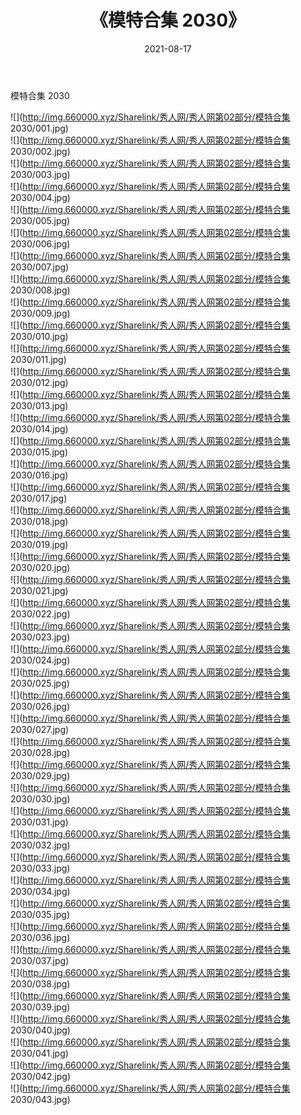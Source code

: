 ﻿---
layout: post
title:  《模特合集 2030》
date:   2021-08-17
img: http://img.660000.xyz/Sharelink/秀人网/秀人网第02部分/模特合集 2030/000.jpg
categories: [美女, 清纯, 唯美]
---

模特合集 2030

  ![](http://img.660000.xyz/Sharelink/秀人网/秀人网第02部分/模特合集 2030/001.jpg) <br> ![](http://img.660000.xyz/Sharelink/秀人网/秀人网第02部分/模特合集 2030/002.jpg) <br> ![](http://img.660000.xyz/Sharelink/秀人网/秀人网第02部分/模特合集 2030/003.jpg) <br> ![](http://img.660000.xyz/Sharelink/秀人网/秀人网第02部分/模特合集 2030/004.jpg) <br> ![](http://img.660000.xyz/Sharelink/秀人网/秀人网第02部分/模特合集 2030/005.jpg) <br> ![](http://img.660000.xyz/Sharelink/秀人网/秀人网第02部分/模特合集 2030/006.jpg) <br> ![](http://img.660000.xyz/Sharelink/秀人网/秀人网第02部分/模特合集 2030/007.jpg) <br> ![](http://img.660000.xyz/Sharelink/秀人网/秀人网第02部分/模特合集 2030/008.jpg) <br> ![](http://img.660000.xyz/Sharelink/秀人网/秀人网第02部分/模特合集 2030/009.jpg) <br> ![](http://img.660000.xyz/Sharelink/秀人网/秀人网第02部分/模特合集 2030/010.jpg) <br> ![](http://img.660000.xyz/Sharelink/秀人网/秀人网第02部分/模特合集 2030/011.jpg) <br> ![](http://img.660000.xyz/Sharelink/秀人网/秀人网第02部分/模特合集 2030/012.jpg) <br> ![](http://img.660000.xyz/Sharelink/秀人网/秀人网第02部分/模特合集 2030/013.jpg) <br> ![](http://img.660000.xyz/Sharelink/秀人网/秀人网第02部分/模特合集 2030/014.jpg) <br> ![](http://img.660000.xyz/Sharelink/秀人网/秀人网第02部分/模特合集 2030/015.jpg) <br> ![](http://img.660000.xyz/Sharelink/秀人网/秀人网第02部分/模特合集 2030/016.jpg) <br> ![](http://img.660000.xyz/Sharelink/秀人网/秀人网第02部分/模特合集 2030/017.jpg) <br> ![](http://img.660000.xyz/Sharelink/秀人网/秀人网第02部分/模特合集 2030/018.jpg) <br> ![](http://img.660000.xyz/Sharelink/秀人网/秀人网第02部分/模特合集 2030/019.jpg) <br> ![](http://img.660000.xyz/Sharelink/秀人网/秀人网第02部分/模特合集 2030/020.jpg) <br> ![](http://img.660000.xyz/Sharelink/秀人网/秀人网第02部分/模特合集 2030/021.jpg) <br> ![](http://img.660000.xyz/Sharelink/秀人网/秀人网第02部分/模特合集 2030/022.jpg) <br> ![](http://img.660000.xyz/Sharelink/秀人网/秀人网第02部分/模特合集 2030/023.jpg) <br> ![](http://img.660000.xyz/Sharelink/秀人网/秀人网第02部分/模特合集 2030/024.jpg) <br> ![](http://img.660000.xyz/Sharelink/秀人网/秀人网第02部分/模特合集 2030/025.jpg) <br> ![](http://img.660000.xyz/Sharelink/秀人网/秀人网第02部分/模特合集 2030/026.jpg) <br> ![](http://img.660000.xyz/Sharelink/秀人网/秀人网第02部分/模特合集 2030/027.jpg) <br> ![](http://img.660000.xyz/Sharelink/秀人网/秀人网第02部分/模特合集 2030/028.jpg) <br> ![](http://img.660000.xyz/Sharelink/秀人网/秀人网第02部分/模特合集 2030/029.jpg) <br> ![](http://img.660000.xyz/Sharelink/秀人网/秀人网第02部分/模特合集 2030/030.jpg) <br> ![](http://img.660000.xyz/Sharelink/秀人网/秀人网第02部分/模特合集 2030/031.jpg) <br> ![](http://img.660000.xyz/Sharelink/秀人网/秀人网第02部分/模特合集 2030/032.jpg) <br> ![](http://img.660000.xyz/Sharelink/秀人网/秀人网第02部分/模特合集 2030/033.jpg) <br> ![](http://img.660000.xyz/Sharelink/秀人网/秀人网第02部分/模特合集 2030/034.jpg) <br> ![](http://img.660000.xyz/Sharelink/秀人网/秀人网第02部分/模特合集 2030/035.jpg) <br> ![](http://img.660000.xyz/Sharelink/秀人网/秀人网第02部分/模特合集 2030/036.jpg) <br> ![](http://img.660000.xyz/Sharelink/秀人网/秀人网第02部分/模特合集 2030/037.jpg) <br> ![](http://img.660000.xyz/Sharelink/秀人网/秀人网第02部分/模特合集 2030/038.jpg) <br> ![](http://img.660000.xyz/Sharelink/秀人网/秀人网第02部分/模特合集 2030/039.jpg) <br> ![](http://img.660000.xyz/Sharelink/秀人网/秀人网第02部分/模特合集 2030/040.jpg) <br> ![](http://img.660000.xyz/Sharelink/秀人网/秀人网第02部分/模特合集 2030/041.jpg) <br> ![](http://img.660000.xyz/Sharelink/秀人网/秀人网第02部分/模特合集 2030/042.jpg) <br> ![](http://img.660000.xyz/Sharelink/秀人网/秀人网第02部分/模特合集 2030/043.jpg) <br>